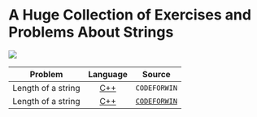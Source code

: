 # A Huge Collection of Exercises and Problems About Strings

<img src = "https://developers.redhat.com/blog/wp-content/uploads/2019/08/C-strings-allie-smith-unsplash.jpg">


|  Problem     |  Language     |  Source    |
| :------------------------------------------------: | :---: |:---:  |
| Length of a string  | [C++](https://github.com/fatihcinar1/leetcode-solutions/blob/master/Solutions/1.%20Two%20Sum/1-two-sum.cpp)     |`CODEFORWIN` |
| Length of a string  | [C++](https://github.com/fatihcinar1/leetcode-solutions/blob/master/Solutions/1.%20Two%20Sum/1-two-sum.cpp)     | [`CODEFORWIN`](https://github.com/fatihcinar1/leetcode-solutions/blob/master/Solutions/1.%20Two%20Sum/1-two-sum.cpp) |
